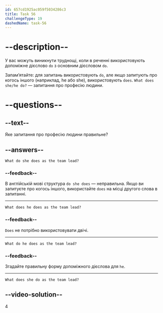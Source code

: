 ```yaml
---
id: 657cd1925ac059f5034286c3
title: Task 56
challengeType: 19
dashedName: task-56
---
```


# --description--

У вас можуть виникнути труднощі, коли в реченні використовують допоміжне дієслово `do` з основним дієсловом `do`.

Запам’ятайте: для запитань використовують `do`, але якщо запитують про когось іншого (наприклад, he або she), використовують `does`. `What does she/he do?` — запитання про професію людини.

# --questions--

## --text--

Яке запитання про професію людини правильне?

## --answers--

`What do she does as the team lead?`

### --feedback--

В англійській мові структура `do she does` — неправильна. Якщо ви запитуєте про когось іншого, використайте `does` на місці другого слова в запитанні.

---

`What does he does as the team lead?`

### --feedback--

`Does` не потрібно використовувати двічі.

---

`What do he does as the team lead?`

### --feedback--

Згадайте правильну форму допоміжного дієслова для `he`.

---

`What does she do as the team lead?`

## --video-solution--

4
